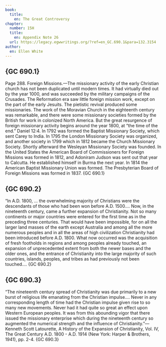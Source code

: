 ```yaml
---
book:
  title:
    en: The Great Controversy
chapter:
  number: 15H
  title:
    en: Appendix Note 26
  url: https://legacy.egwwritings.org/?ref=en_GC.690.1&para=132.3154
author:
  en: Ellen White
---
```


## {GC 690.1}

Page 288. Foreign Missions.—The missionary activity of the early Christian church has not been duplicated until modern times. It had virtually died out by the year 1000, and was succeeded by the military campaigns of the Crusades. The Reformation era saw little foreign mission work, except on the part of the early Jesuits. The pietistic revival produced some missionaries. The work of the Moravian Church in the eighteenth century was remarkable, and there were some missionary societies formed by the British for work in colonized North America. But the great resurgence of foreign missionary activity begins around the year 1800, at “the time of the end.” Daniel 12:4. In 1792 was formed the Baptist Missionary Society, which sent Carey to India. In 1795 the London Missionary Society was organized, and another society in 1799 which in 1812 became the Church Missionary Society. Shortly afterward the Wesleyan Missionary Society was founded. In the United States the American Board of Commissioners for Foreign Missions was formed in 1812, and Adoniram Judson was sent out that year to Calcutta. He established himself in Burma the next year. In 1814 the American Baptist Missionary Union was formed. The Presbyterian Board of Foreign Missions was formed in 1837. {GC 690.1}

## {GC 690.2}

“In A.D. 1800, ... the overwhelming majority of Christians were the descendants of those who had been won before A.D. 1500.... Now, in the nineteenth century, came a further expansion of Christianity. Not so many continents or major countries were entered for the first time as in the preceding three centuries. That would have been impossible, for on all the larger land masses of the earth except Australia and among all the more numerous peoples and in all the areas of high civilization Christianity had been introduced before A.D. 1800. What now occurred was the acquisition of fresh footholds in regions and among peoples already touched, an expansion of unprecedented extent from both the newer bases and the older ones, and the entrance of Christianity into the large majority of such countries, islands, peoples, and tribes as had previously not been touched.... {GC 690.2}

## {GC 690.3}

“The nineteenth century spread of Christianity was due primarily to a new burst of religious life emanating from the Christian impulse.... Never in any corresponding length of time had the Christian impulse given rise to so many new movements. Never had it had quite so great an effect upon Western European peoples. It was from this abounding vigor that there issued the missionary enterprise which during the nineteenth century so augmented the numerical strength and the influence of Christianity.”—Kenneth Scott Latourette, A History of the Expansion of Christianity, Vol. IV, The Great Century A.D. 1800 - A.D. 1914 (New York: Harper & Brothers, 1941), pp. 2-4. {GC 690.3}
